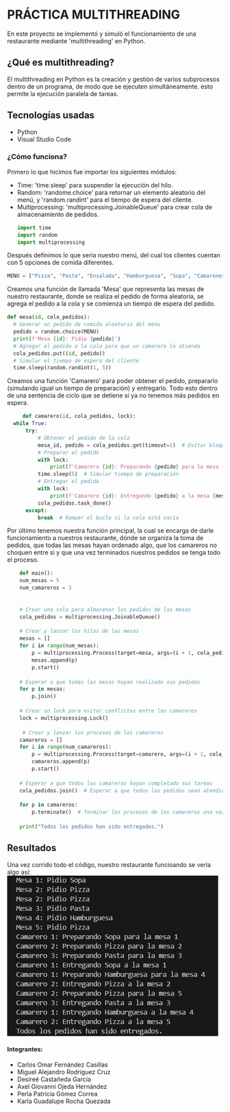 # PRÁCTICA MULTITHREADING

En este proyecto se implementó y simuló el funcionamiento de una restaurante mediante 'multithreading' en Python.

## ¿Qué es multithreading?
El multithreading en Python es la creación y gestión de varios subprocesos dentro de un programa, de modo que se ejecuten simultáneamente. esto permite la ejecución paralela de tareas.

## Tecnologías usadas
- Python
- Visual Studio Code



### ¿Cómo funciona?
Primero  lo que hicimos fue importar los siguientes módulos:
- Time: 'time.sleep' para suspender la ejecución del hilo. 
- Random: 'randome.choice' para retornar un elemento aleatorio del menú, y 'random.randint' para el tiempo de espera     del cliente.
- Multiprocessing: 'multiprocessing.JoinableQueue' para crear cola de almacenamiento de pedidos.
  ```python
  import time
  import random
  import multiprocessing


Después definimos lo que sería nuestro menú, del cual los clientes cuentan con 5 opciones de comida diferentes.
  ```python
  MENU = ["Pizza", "Pasta", "Ensalada", "Hamburguesa", "Sopa", "Camarones"]
  ```

Creamos una función de llamada 'Mesa' que representa las mesas de nuestro restaurante, donde se realiza el pedido de forma aleatoria, se agrega el pedido a la cola y se comienza un tiempo de espera del pedido.
  ```python
  def mesa(id, cola_pedidos):
    # Generar un pedido de comida aleatoria del menu
    pedido = random.choice(MENU)
    print(f'Mesa {id}: Pidio {pedido}')
    # Agregar el pedido a la cola para que un camarero lo atienda
    cola_pedidos.put((id, pedido))
    # Simular el tiempo de espera del cliente
    time.sleep(random.randint(1, 5))
   ```

Creamos una función 'Camarero' para poder obtener el pedido, prepararlo (simulando igual un tiempo de preparación) y entregarlo. Todo esto dentro de una sentencia de ciclo que se detiene si ya no tenemos más pedidos en espera.
  ```python
       def camarero(id, cola_pedidos, lock):
    while True:
        try:
            # Obtener el pedido de la cola
            mesa_id, pedido = cola_pedidos.get(timeout=1)  # Evitar bloqueo en espera
            # Preparar el pedido
            with lock:
                print(f'Camarero {id}: Preparando {pedido} para la mesa {mesa_id}')
            time.sleep(5)  # Simular tiempo de preparación
            # Entregar el pedido
            with lock:
                print(f'Camarero {id}: Entregando {pedido} a la mesa {mesa_id}')
            cola_pedidos.task_done()
        except:
            break  # Romper el bucle si la cola está vacía
  ```

Por último tenemos nuestra función principal, la cual se encarga de darle funcionamiento a nuestros restaurante, dónde se organiza la toma de pedidos, que todas las mesas hayan ordenado algo, que los camareros no choquen entre si y que una vez terminados nuestros pedidos se tenga todo el proceso.
```python
    def main():
    num_mesas = 5
    num_camareros = 3


    # Crear una cola para almacenar los pedidos de las mesas
    cola_pedidos = multiprocessing.JoinableQueue()

    # Crear y lanzar los hilos de las mesas
    mesas = []
    for i in range(num_mesas):
        p = multiprocessing.Process(target=mesa, args=(i + 1, cola_pedidos))
        mesas.append(p)
        p.start()

    # Esperar a que todas las mesas hayan realizado sus pedidos
    for p in mesas:
        p.join()

    # Crear un lock para evitar conflictos entre los camareros
    lock = multiprocessing.Lock()

     # Crear y lanzar los procesos de los camareros
    camareros = []
    for i in range(num_camareros):
        p = multiprocessing.Process(target=camarero, args=(i + 1, cola_pedidos, lock))
        camareros.append(p)
        p.start()

    # Esperar a que todos los camareros hayan completado sus tareas
    cola_pedidos.join()  # Esperar a que todos los pedidos sean atendidos

    for p in camareros:
        p.terminate()  # Terminar los procesos de los camareros una vez completados los pedidos

    print("Todos los pedidos han sido entregados.")
  ```


## Resultados
Una vez corrido todo el código, nuestro restaurante funcioando se vería algo así:
  ![Captura de resultados obtenidos](https://github.com/perloops/SistemasDistribuidos/blob/055bdb085250350920f72492601c80f6aa6c28f0/Resultados.png)


#### Integrantes:
- Carlos Omar Fernández Casillas
- Miguel Alejandro Rodríguez Cruz
- Desireé Castañeda García
- Axel Giovanni Ojeda Hernández
- Perla Patricia Gómez Correa
- Karla Guadalupe Rocha Quezada

